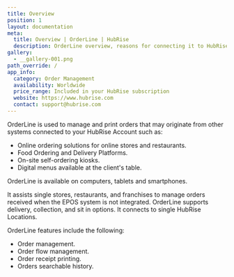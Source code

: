 ```yaml
---
title: Overview
position: 1
layout: documentation
meta:
  title: Overview | OrderLine | HubRise
  description: OrderLine overview, reasons for connecting it to HubRise and summary of integrated features. Synchronise data between your EPOS and your apps.
gallery:
  - __gallery-001.png
path_override: /
app_info:
  category: Order Management
  availability: Worldwide
  price_range: Included in your HubRise subscription
  website: https://www.hubrise.com
  contact: support@hubrise.com
---
```


[comment]: # "Include 003-en-2x-tablet-view.png & 002-en-2x-smartphone-view.png to the gallery once designed in the relevant hardware"

OrderLine is used to manage and print orders that may originate from other systems connected to your HubRise Account such as:

- Online ordering solutions for online stores and restaurants.
- Food Ordering and Delivery Platforms.
- On-site self-ordering kiosks.
- Digital menus available at the client's table.

OrderLine is available on computers, tablets and smartphones.

It assists single stores, restaurants, and franchises to manage orders received when the EPOS system is not integrated. OrderLine supports delivery, collection, and sit in options. It connects to single HubRise Locations.

OrderLine features include the following:

- Order management.
- Order flow management.
- Order receipt printing.
- Orders searchable history.
